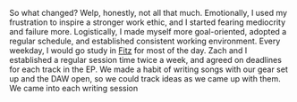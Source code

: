 So what changed? Welp, honestly, not all that much. Emotionally, I used my frustration to inspire a stronger work ethic, and I started fearing mediocrity and failure more. Logistically, I made myself more goal-oriented, adopted a regular schedule, and established consistent working environment. Every weekday, I would go study in [Fitz]() for most of the day. Zach and I established a regular session time twice a week, and agreed on deadlines for each track in the EP. We made a habit of writing songs with our gear set up and the DAW open, so we could track ideas as we came up with them. We came into each writing session  